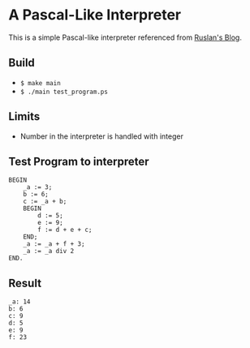 # A Pascal-Like Interpreter
This is a simple Pascal-like interpreter referenced from [Ruslan's Blog](https://ruslanspivak.com).

## Build
* ```$ make main```
* ```$ ./main test_program.ps```

## Limits
* Number in the interpreter is handled with integer

## Test Program to interpreter
```
BEGIN
    _a := 3;
    b := 6;
    c := _a + b;
    BEGIN
        d := 5;
        e := 9;
        f := d + e + c;
    END;
    _a := _a + f + 3;
    _a := _a div 2
END.
```

## Result
```
_a: 14
b: 6
c: 9
d: 5
e: 9
f: 23
```
